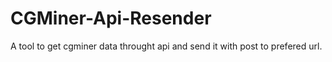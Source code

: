 CGMiner-Api-Resender
====================

A tool to get cgminer data throught api and send it with post to prefered url.
